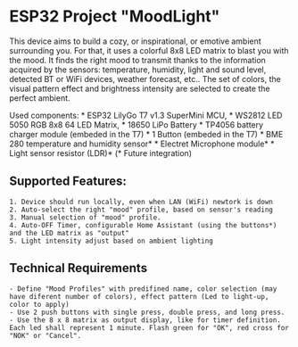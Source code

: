 # ESP32 Project "MoodLight"


This device aims to build a cozy, or inspirational, or emotive ambient surrounding you. For that, it uses a colorful 8x8 LED matrix to blast you with the mood.
It finds the right mood to transmit thanks to the information acquired by the sensors: temperature, humidity, light and sound level, detected BT or WiFi devices, weather forecast, etc..
The set of colors, the visual pattern effect and brightness intensity are selected to create the perfect ambient.

Used components: 
	* ESP32 LilyGo T7 v1.3 SuperMini MCU,
	* WS2812 LED 5050 RGB 8x8 64 LED Matrix,
	* 18650 LiPo Battery
	* TP4056 battery charger module (embeded in the T7)
	* 1 Button (embeded in the T7)
	* BME 280 temperature and humidity sensor*
	* Electret Microphone module*
	* Light sensor resistor (LDR)* 
		(* Future integration)

## Supported Features:
	1. Device should run locally, even when LAN (WiFi) newtork is down
	2. Auto-select the right "mood" profile, based on sensor's reading
	3. Manual selection of "mood" profile.
	4. Auto-OFF Timer, configurable Home Assistant (using the buttons*) and the LED matrix as "output"
	5. Light intensity adjust based on ambient lighting

## Technical Requirements
	- Define "Mood Profiles" with predifined name, color selection (may have diferent number of colors), effect pattern (Led to light-up, color to apply)
	- Use 2 push buttons with single press, double press, and long press.
	- Use the 8 x 8 matrix as output display, like for timer definition. Each led shall represent 1 minute. Flash green for "OK", red cross for "NOK" or "Cancel".